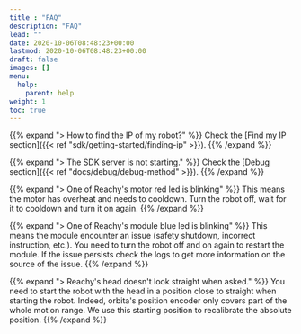 ```yaml
---
title : "FAQ"
description: "FAQ"
lead: ""
date: 2020-10-06T08:48:23+00:00
lastmod: 2020-10-06T08:48:23+00:00
draft: false
images: []
menu:
  help:
    parent: help
weight: 1
toc: true
---
```


{{% expand "> How to find the IP of my robot?" %}}
Check the [Find my IP section]({{< ref "sdk/getting-started/finding-ip" >}}).
{{% /expand %}}

{{% expand "> The SDK server is not starting." %}}
Check the [Debug section]({{< ref "docs/debug/debug-method" >}}).
{{% /expand %}}

{{% expand "> One of Reachy's motor red led is blinking" %}}
This means the motor has overheat and needs to cooldown. Turn the robot off, wait for it to cooldown and turn it on again.
{{% /expand %}}

{{% expand "> One of Reachy's module blue led is blinking" %}}
This means the module encounter an issue (safety shutdown, incorrect instruction, etc.). You need to turn the robot off and on again to restart the module. If the issue persists check the logs to get more information on the source of the issue.
{{% /expand %}}

{{% expand "> Reachy's head doesn't look straight when asked." %}}
You need to start the robot with the head in a position close to straight when starting the robot. Indeed, orbita's position encoder only covers part of the whole motion range. We use this starting position to recalibrate the absolute position.
{{% /expand %}}